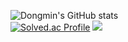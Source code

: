 ![Dongmin's GitHub stats](https://github-readme-stats.vercel.app/api?username=NKIWI0310&show_icons=true&theme=radical)        
[![Solved.ac Profile](http://mazassumnida.wtf/api/v2/generate_badge?boj=xampak)](https://solved.ac/xampak/)
![]([https://leetcard.nkiwi0310/leetcode?site=cn](https://leetcode.card.workers.dev/nkiwi?theme=default&font=baloo&extension=null))

